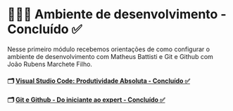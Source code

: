 # 👩🏼‍💻  Ambiente de desenvolvimento - Concluído ✅

Nesse primeiro módulo recebemos orientações de como configurar o ambiente de desenvolvimento com Matheus Battisti e Git e Github com João Rubens Marchete Filho.

#### 🗂️ [Visual Studio Code: Produtividade Absoluta - Concluído ✅](/md1-ambienteDesenvolvimento/curso1/README.md)

#### 🗂️ [Git e Github - Do iniciante ao expert - Concluído ✅](/md1-ambienteDesenvolvimento/curso2/README.md)
